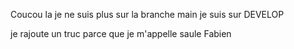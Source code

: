 Coucou la je ne suis plus sur la branche main je suis sur DEVELOP





je rajoute un truc parce que je m'appelle saule Fabien







